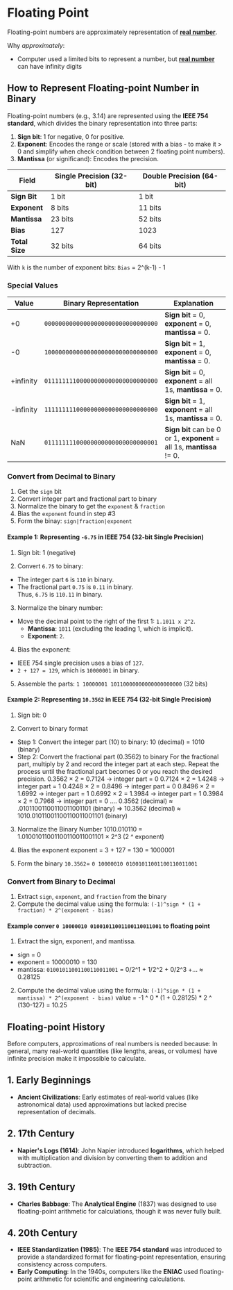 # Floating Point

Floating-point numbers are approximately representation of **[real number][real-numbers]**.

Why *approximately*: 
- Computer used a limited bits to represent a number, but **[real number][real-numbers]** can have infinity digits

## How to Represent Floating-point Number in Binary

Floating-point numbers (e.g., 3.14) are represented using the **IEEE 754 standard**, which divides the binary representation into three parts:
1. **Sign bit**: 1 for negative, 0 for positive.
2. **Exponent**: Encodes the range or scale (stored with a bias - to make it > 0 and simplify when check condition between 2 floating point numbers).
3. **Mantissa** (or significand): Encodes the precision.

| **Field**          | **Single Precision (32-bit)** | **Double Precision (64-bit)** |
|--------------------|-------------------------------|-------------------------------|
| **Sign Bit**       | 1 bit                         | 1 bit                         |
| **Exponent**       | 8 bits                        | 11 bits                       |
| **Mantissa**       | 23 bits                       | 52 bits                       |
| **Bias**           | 127                           | 1023                          |
| **Total Size**     | 32 bits                       | 64 bits                       |


With `k` is the number of exponent bits: `Bias` = 2^(k-1) - 1

### Special Values

| Value     | Binary Representation              | Explanation                                                            |
|-----------|------------------------------------|------------------------------------------------------------------------|
| +0        | `00000000000000000000000000000000` | **Sign bit** = 0, **exponent** = 0, **mantissa** = 0.                  |
| -0        | `10000000000000000000000000000000` | **Sign bit** = 1, **exponent** = 0, **mantissa** = 0.                  |
| +infinity | `01111111100000000000000000000000` | **Sign bit** = 0, **exponent** = all 1s, **mantissa** = 0.             |
| -infinity | `11111111100000000000000000000000` | **Sign bit** = 1, **exponent** = all 1s, **mantissa** = 0.             |
| NaN       | `01111111100000000000000000000001` | **Sign bit** can be 0 or 1, **exponent** = all 1s, **mantissa** != 0.  |

### Convert from Decimal to Binary

1. Get the `sign` bit
2. Convert integer part and fractional part to binary
3. Normalize the binary to get the `exponent` & `fraction`
4. Bias the `exponent` found in step #3
5. Form the binay: `sign|fraction|exponent`

#### Example 1: Representing ` -6.75 ` in IEEE 754 (32-bit Single Precision)

1. Sign bit: 1 (negative)

2. Convert `6.75` to binary:  
- The integer part `6` is `110` in binary.  
- The fractional part `0.75` is `0.11` in binary.  
Thus, `6.75` is `110.11` in binary.

3. Normalize the binary number:  
- Move the decimal point to the right of the first 1: `1.1011 x 2^2`.  
  - **Mantissa**: `1011` (excluding the leading 1, which is implicit).  
  - **Exponent**: `2`.  

4. Bias the exponent:  
- IEEE 754 single precision uses a bias of `127`.  
- `2 + 127 = 129`, which is `10000001` in binary.  

5. Assemble the parts: `1 10000001 10110000000000000000000` (32 bits)

#### Example 2: Representing `10.3562` in IEEE 754 (32-bit Single Precision)

1. Sign bit: 0

2. Convert to binary format
- Step 1: Convert the integer part (10) to binary: 10 (decimal) = 1010 (binary)
- Step 2: Convert the fractional part (0.3562) to binary
For the fractional part, multiply by 2 and record the integer part at each step. Repeat the process until the fractional part becomes 0 or you reach the desired precision.
0.3562 × 2 = 0.7124 → integer part = 0
0.7124 × 2 = 1.4248 → integer part = 1
0.4248 × 2 = 0.8496 → integer part = 0
0.8496 × 2 = 1.6992 → integer part = 1
0.6992 × 2 = 1.3984 → integer part = 1
0.3984 × 2 = 0.7968 → integer part = 0
.... 
0.3562 (decimal) ≈ .01011001100110011001101 (binary)
=> 10.3562 (decimal) ≈ 1010.01011001100110011001101 (binary)

3. Normalize the Binary Number
1010.010110 = 1.01001011001100110011001101 × 2^3 (2 ^ exponent)

4. Bias the exponent
exponent = 3 + 127 = 130 = 1000001

5. Form the binary
`10.3562`= `0 10000010 01001011001100110011001`

### Convert from Binary to Decimal
1. Extract `sign`, `exponent`, and `fraction` from the binary
2. Compute the decimal value using the formula: `(-1)^sign * (1 + fraction) * 2^(exponent - bias)`

#### Example conver `0 10000010 01001011001100110011001` to floating point

1. Extract the sign, exponent, and mantissa.
  - sign = 0
  - exponent = 10000010 = 130
  - mantissa: `01001011001100110011001` = 0/2^1 + 1/2^2 + 0/2^3 +... ≈ 0.28125

2. Compute the decimal value using the formula: `(-1)^sign * (1 + mantissa) * 2^(exponent - bias)`
  value = -1 ^ 0 * (1 + 0.28125) * 2 ^ (130-127) = 10.25

## Floating-point History

Before computers, approximations of real numbers is needed because: In general, many real-world quantities (like lengths, areas, or volumes) have infinite precision make it impossible to calculate.

## 1. Early Beginnings  
- **Ancient Civilizations**: Early estimates of real-world values (like astronomical data) used approximations but lacked precise representation of decimals.

## 2. 17th Century  
- **Napier's Logs (1614)**: John Napier introduced **logarithms**, which helped with multiplication and division by converting them to addition and subtraction.

## 3. 19th Century  
- **Charles Babbage**: The **Analytical Engine** (1837) was designed to use floating-point arithmetic for calculations, though it was never fully built.

## 4. 20th Century  
- **IEEE Standardization (1985)**: The **IEEE 754 standard** was introduced to provide a standardized format for floating-point representation, ensuring consistency across computers.
- **Early Computing**: In the 1940s, computers like the **ENIAC** used floating-point arithmetic for scientific and engineering calculations.
  
[real-numbers]: Number